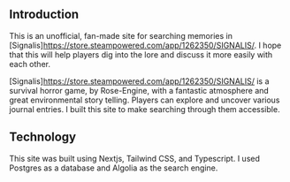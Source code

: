 ## Introduction

This is an unofficial, fan-made site for searching memories in [Signalis]https://store.steampowered.com/app/1262350/SIGNALIS/. I hope that this will help players dig into the lore and discuss it more easily with each other.

[Signalis]https://store.steampowered.com/app/1262350/SIGNALIS/ is a survival horror game, by Rose-Engine, with a fantastic atmosphere and great environmental story telling. Players can explore and uncover various journal entries. I built this site to make searching through them accessible.

## Technology

This site was built using Nextjs, Tailwind CSS, and Typescript. I used Postgres as a database and Algolia as the search engine.